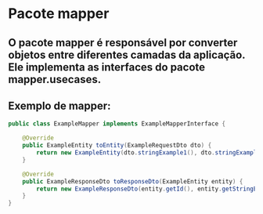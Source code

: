 # Pacote mapper

## O pacote mapper é responsável por converter objetos entre diferentes camadas da aplicação. Ele implementa as interfaces do pacote mapper.usecases.

## Exemplo de mapper:

```java 
public class ExampleMapper implements ExampleMapperInterface {

    @Override
    public ExampleEntity toEntity(ExampleRequestDto dto) {
        return new ExampleEntity(dto.stringExample1(), dto.stringExample2());
    }

    @Override
    public ExampleResponseDto toResponseDto(ExampleEntity entity) {
        return new ExampleResponseDto(entity.getId(), entity.getStringExample1(), entity.getStringExample2());
    }
}
```
